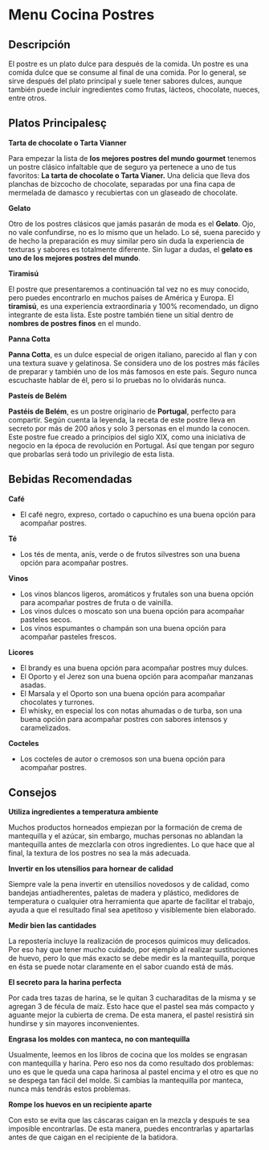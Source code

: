 #  Menu Cocina Postres

## Descripción

El postre es un plato dulce para después de la comida. Un postre es una comida dulce que se consume al final de una comida. Por lo general, se sirve después del plato principal y suele tener sabores dulces, aunque también puede incluir ingredientes como frutas, lácteos, chocolate, nueces, entre otros.

## Platos Principalesç

**Tarta de chocolate o Tarta Vianner**

Para empezar la lista de **los mejores postres del mundo gourmet** tenemos un postre clásico infaltable que de seguro ya pertenece a uno de tus favoritos: **La tarta de chocolate o Tarta Vianer.** Una delicia que lleva dos planchas de bizcocho de chocolate, separadas por una fina capa de mermelada de damasco y recubiertas con un glaseado de chocolate.

**Gelato**

Otro de los postres clásicos que jamás pasarán de moda es el **Gelato**. Ojo, no vale confundirse, no es lo mismo que un helado. Lo sé, suena parecido y de hecho la preparación es muy similar pero sin duda la experiencia de texturas y sabores es totalmente diferente. Sin lugar a dudas, el **gelato es uno de los mejores postres del mundo**.

**Tiramisú**

El postre que presentaremos a continuación tal vez no es muy conocido, pero puedes encontrarlo en muchos países de América y Europa. El **tiramisú**, es una experiencia extraordinaria y 100% recomendado, un digno integrante de esta lista. Este postre también tiene un sitial dentro de **nombres de postres finos** en el mundo.

**Panna Cotta**

**Panna Cotta**, es un dulce especial de origen italiano, parecido al flan y con una textura suave y gelatinosa. Se considera uno de los postres más fáciles de preparar y también uno de los más famosos en este país. Seguro nunca escuchaste hablar de él, pero si lo pruebas no lo olvidarás nunca.



**Pasteís de Belém**

**Pastéis de Belém**, es un postre originario de **Portugal**, perfecto para compartir. Según cuenta la leyenda, la receta de este postre lleva en secreto por más de 200 años y solo 3 personas en el mundo la conocen. Este postre fue creado a principios del siglo XIX, como una iniciativa de negocio en la época de revolución en Portugal. Así que tengan por seguro que probarlas será todo un privilegio de esta lista.


## Bebidas Recomendadas

**Café**

- El café negro, expreso, cortado o capuchino es una buena opción para acompañar postres.

**Té**

- Los tés de menta, anís, verde o de frutos silvestres son una buena opción para acompañar postres.

**Vinos**

- Los vinos blancos ligeros, aromáticos y frutales son una buena opción para acompañar postres de fruta o de vainilla.
- Los vinos dulces o moscato son una buena opción para acompañar pasteles secos.
- Los vinos espumantes o champán son una buena opción para acompañar pasteles frescos.

**Licores**

- El brandy es una buena opción para acompañar postres muy dulces.
- El Oporto y el Jerez son una buena opción para acompañar manzanas asadas.
- El Marsala y el Oporto son una buena opción para acompañar chocolates y turrones.
- El whisky, en especial los con notas ahumadas o de turba, son una buena opción para acompañar postres con sabores intensos y caramelizados.

**Cocteles**

- Los cocteles de autor o cremosos son una buena opción para acompañar postres.

## Consejos

**Utiliza ingredientes a temperatura ambiente**

Muchos productos horneados empiezan por la formación de crema de mantequilla y el azúcar, sin embargo, muchas personas no ablandan la mantequilla antes de mezclarla con otros ingredientes. Lo que hace que al final, la textura de los postres no sea la más adecuada.

**Invertir en los utensilios para hornear de calidad**

Siempre vale la pena invertir en utensilios novedosos y de calidad, como bandejas antiadherentes, paletas de madera y plástico, medidores de temperatura o cualquier otra herramienta que aparte de facilitar el trabajo, ayuda a que el resultado final sea apetitoso y visiblemente bien elaborado.

**Medir bien las cantidades**

La repostería incluye la realización de procesos químicos muy delicados. Por eso hay que tener mucho cuidado, por ejemplo al realizar sustituciones de huevo, pero lo que más exacto se debe medir es la mantequilla, porque en ésta se puede notar claramente en el sabor cuando está de más.

**El secreto para la harina perfecta**

Por cada tres tazas de harina, se le quitan 3 cucharaditas de la misma y se agregan 3 de fécula de maíz. Esto hace que el pastel sea más compacto y aguante mejor la cubierta de crema. De esta manera, el pastel resistirá sin hundirse y sin mayores inconvenientes.

**Engrasa los moldes con manteca, no con mantequilla**

Usualmente, leemos en los libros de cocina que los moldes se engrasan con mantequilla y harina. Pero eso nos da como resultado dos problemas: uno es que le queda una capa harinosa al pastel encima y el otro es que no se despega tan fácil del molde. Si cambias la mantequilla por manteca, nunca más tendrás estos problemas.

**Rompe los huevos en un recipiente aparte**

Con esto se evita que las cáscaras caigan en la mezcla y después te sea imposible encontrarlas. De esta manera, puedes encontrarlas y apartarlas antes de que caigan en el recipiente de la batidora.
